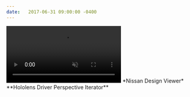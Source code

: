 ```yaml
---
date:   2017-06-31 09:00:00 -0400
---
```

<video autoplay loop muted playsinline size="#half">
    <source src="..\assets\videos\projects\nissan_short.mp4" type="video/mp4">
</video>
*Nissan Design Viewer*
**Hololens Driver Perspective Iterator**